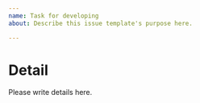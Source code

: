 ```yaml
---
name: Task for developing
about: Describe this issue template's purpose here.

---
```


# Detail
Please write details here.
